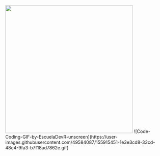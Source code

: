 

<img src="https://media.giphy.com/media/24FMS5ZlpMOjxxsqH8/giphy.gif" height='400' />
![Code-Coding-GIF-by-EscuelaDevR-unscreen](https://user-images.githubusercontent.com/49584087/155915451-1e3e3cd8-33cd-48c4-9fa3-b7f18ad7862e.gif)
